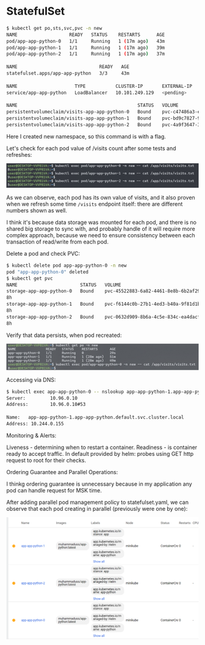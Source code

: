 # StatefulSet

```bash
$ kubectl get po,sts,svc,pvc -n new
NAME                   READY   STATUS    RESTARTS      AGE
pod/app-app-python-0   1/1     Running   1 (17m ago)   43m
pod/app-app-python-1   1/1     Running   1 (17m ago)   39m
pod/app-app-python-2   1/1     Running   1 (17m ago)   37m

NAME                              READY   AGE
statefulset.apps/app-app-python   3/3     43m

NAME                     TYPE           CLUSTER-IP       EXTERNAL-IP   PORT(S)          AGE
service/app-app-python   LoadBalancer   10.101.249.129   <pending>     8080:32426/TCP   43m

NAME                                            STATUS   VOLUME                                     CAPACITY   ACCESS MODES   STORAGECLASS   VOLUMEATTRIBUTESCLASS   AGE
persistentvolumeclaim/visits-app-app-python-0   Bound    pvc-c47486a3-e8e7-45d9-b3ce-a7a53628158f   1Gi        RWO            standard       <unset>                 109m
persistentvolumeclaim/visits-app-app-python-1   Bound    pvc-bd9c7827-9baf-4d68-b62a-4d2721d8f28b   1Gi        RWO            standard       <unset>                 109m
persistentvolumeclaim/visits-app-app-python-2   Bound    pvc-4a9f3647-3796-45a1-9d01-8cec5d90817f   1Gi        RWO            standard       <unset>                 109m
```

Here I created new namespace, so this command is with a flag.

Let's check for each pod value of /visits count after some tests and refreshes:

![alt text](images/visits_each_pod.png)

As we can observe, each pod has its own value of visits, and it also proven when we refresh some time `/visits` endpoint itself: there are different numbers shown as well.

I think it's because data storage was mounted for each pod, and there is no shared big storage to sync with, and probably handle of it will require more complex approach, because we need to ensure consistency between each transaction of read/write from each pod.


Delete a pod and check PVC:

```bash
$ kubectl delete pod app-app-python-0 -n new
pod "app-app-python-0" deleted
$ kubectl get pvc
NAME                       STATUS   VOLUME                                     CAPACITY   ACCESS MODES   STORAGECLASS   VOLUMEATTRIBUTESCLASS   AGE
storage-app-app-python-0   Bound    pvc-45522883-6a82-4461-8e8b-6b2af292cb83   1Gi        RWO            standard       <unset>
8h
storage-app-app-python-1   Bound    pvc-f6144c0b-27b1-4ed3-b40a-9f81d1b16abe   1Gi        RWO            standard       <unset>
8h
storage-app-app-python-2   Bound    pvc-0632d909-8b6a-4c5e-834c-ea4dacffc16b   1Gi        RWO            standard       <unset>
8h
```

Verify that data persists, when pod recreated:

![alt text](images/data_persistence.png)

Accessing via DNS:

```bash
$ kubectl exec app-app-python-0 -- nslookup app-app-python-1.app-app-python.default.svc.cluster.local
Server:         10.96.0.10
Address:        10.96.0.10#53

Name:   app-app-python-1.app-app-python.default.svc.cluster.local
Address: 10.244.0.155
```

Monitoring & Alerts:

Liveness - determining when to restart a container. Readiness - is container ready to accept traffic.
In default provided by helm: probes using GET http request to root for their checks.

Ordering Guarantee and Parallel Operations:

I thinkg ordering guarantee is unnecessary because in my application any pod can handle request for MSK time.

After adding parallel pod management policy to statefulset.yaml, we can observe that each pod creating in parallel (previously were one by one):

![alt text](images/parallel_pods.png)